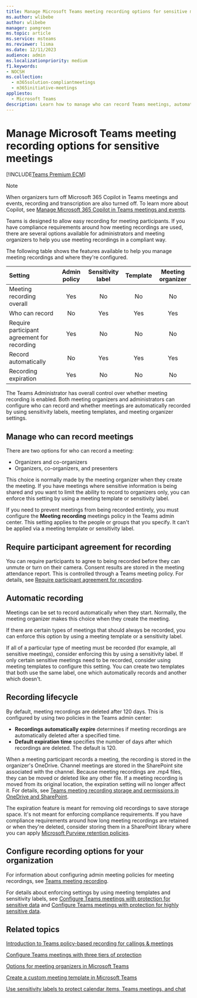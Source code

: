 ```yaml
---
title: Manage Microsoft Teams meeting recording options for sensitive meetings
ms.author: wlibebe
author: wlibebe
manager: pamgreen
ms.topic: article
ms.service: msteams
ms.reviewer: lisma
ms.date: 12/11/2023
audience: admin
ms.localizationpriority: medium
f1.keywords:
- NOCSH
ms.collection: 
  - m365solution-compliantmeetings
  - m365initiative-meetings
appliesto: 
  - Microsoft Teams
description: Learn how to manage who can record Teams meetings, automatic recording, and the recording lifecycle for sensitive meetings.
---
```


# Manage Microsoft Teams meeting recording options for sensitive meetings

[!INCLUDE[Teams Premium ECM](includes/teams-premium-ecm.md)]

> [!NOTE]
> When organizers turn off Microsoft 365 Copilot in Teams meetings and events, recording and transcription are also turned off. To learn more about Copilot, see [Manage Microsoft 365 Copilot in Teams meetings and events](copilot-teams-transcription.md).

Teams is designed to allow easy recording for meeting participants. If you have compliance requirements around how meeting recordings are used, there are several options available for administrators and meeting organizers to help you use meeting recordings in a compliant way.

The following table shows the features available to help you manage meeting recordings and where they're configured.

|Setting|Admin policy|Sensitivity label|Template|Meeting organizer|
|:------|:----------:|:---------------:|:------:|:---------------:|
|Meeting recording overall|Yes|No|No|No|
|Who can record|No|Yes|Yes|Yes|
|Require participant agreement for recording|Yes|No|No|No|
|Record automatically|No|Yes|Yes|Yes|
|Recording expiration|Yes|No|No|No|

The Teams Administrator has overall control over whether meeting recording is enabled. Both meeting organizers and administrators can configure who can record and whether meetings are automatically recorded by using sensitivity labels, meeting templates, and meeting organizer settings.

## Manage who can record meetings

There are two options for who can record a meeting:

- Organizers and co-organizers
- Organizers, co-organizers, and presenters

This choice is normally made by the meeting organizer when they create the meeting. If you have meetings where sensitive information is being shared and you want to limit the ability to record to organizers only, you can enforce this setting by using a meeting template or sensitivity label.

If you need to prevent meetings from being recorded entirely, you must configure the **Meeting recording** meetings policy in the Teams admin center. This setting applies to the people or groups that you specify. It can't be applied via a meeting template or sensitivity label.

## Require participant agreement for recording

You can require participants to agree to being recorded before they can unmute or turn on their camera. Consent results are stored in the meeting attendance report. This is controlled through a Teams meeting policy. For details, see [Require participant agreement for recording](meeting-recording.md#require-participant-agreement-for-recording-and-transcription).

## Automatic recording

Meetings can be set to record automatically when they start. Normally, the meeting organizer makes this choice when they create the meeting.

If there are certain types of meetings that should always be recorded, you can enforce this option by using a meeting template or a sensitivity label.

If all of a particular type of meeting must be recorded (for example, all sensitive meetings), consider enforcing this by using a sensitivity label. If only certain sensitive meetings need to be recorded, consider using meeting templates to configure this setting. You can create two templates that both use the same label, one which automatically records and another which doesn't.

## Recording lifecycle

By default, meeting recordings are deleted after 120 days. This is configured by using two policies in the Teams admin center:

- **Recordings automatically expire** determines if meeting recordings are automatically deleted after a specified time.
- **Default expiration time** specifies the number of days after which recordings are deleted. The default is 120.

When a meeting participant records a meeting, the recording is stored in the organizer's OneDrive. Channel meetings are stored in the SharePoint site associated with the channel. Because meeting recordings are .mp4 files, they can be moved or deleted like any other file. If a meeting recording is moved from its original location, the expiration setting will no longer affect it. For details, see [Teams meeting recording storage and permissions in OneDrive and SharePoint](tmr-meeting-recording-change.md).

The expiration feature is meant for removing old recordings to save storage space. It's not meant for enforcing compliance requirements. If you have compliance requirements around how long meeting recordings are retained or when they're deleted, consider storing them in a SharePoint library where you can apply [Microsoft Purview retention policies](/microsoft-365/compliance/retention).

## Configure recording options for your organization

For information about configuring admin meeting policies for meeting recordings, see [Teams meeting recording](meeting-recording.md).

For details about enforcing settings by using meeting templates and sensitivity labels, see [Configure Teams meetings with protection for sensitive data](configure-meetings-sensitive-protection.md) and [Configure Teams meetings with protection for highly sensitive data](configure-meetings-highly-sensitive-protection.md).

## Related topics

[Introduction to Teams policy-based recording for callings & meetings](teams-recording-policy.md)

[Configure Teams meetings with three tiers of protection](configure-meetings-three-tiers-protection.md)

[Options for meeting organizers in Microsoft Teams](https://support.microsoft.com/office/53261366-dbd5-45f9-aae9-a70e6354f88e)

[Create a custom meeting template in Microsoft Teams](create-custom-meeting-template.md)

[Use sensitivity labels to protect calendar items, Teams meetings, and chat](/purview/sensitivity-labels-meetings)
